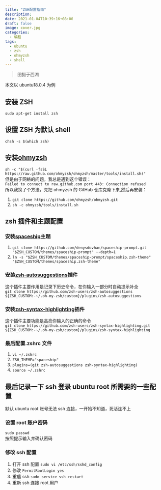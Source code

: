 ```yaml
---
title: "ZSH配置指南"
description:
date: 2021-01-04T10:39:16+08:00
draft: false
image: cover.jpg
categories:
  - 编程
tags:
  - ubuntu
  - zsh
  - ohmyzsh
  - shell
---
```


> 图摄于西湖

本文以 ubuntu18.0.4 为例

## 安装 ZSH

`sudo apt-get install zsh`

## 设置 ZSH 为默认 shell

`chsh -s $(which zsh)`

## 安装[ohmyzsh](https://ohmyz.sh/)

`sh -c "$(curl -fsSL https://raw.github.com/ohmyzsh/ohmyzsh/master/tools/install.sh)"`  
但是由于网络的问题，我总是遇到这个错误：  
`Failed to connect to raw.github.com port 443: Connection refused`  
所以我换了个方法，先把 ohmyzsh 的 GitHub 仓库克隆下来,然后再安装：

1. `git clone https://github.com/ohmyzsh/ohmyzsh.git`
2. `sh -c ohmyzsh/tools/install.sh`

## zsh 插件和主题配置

### 安装[spaceship](https://github.com/denysdovhan/spaceship-prompt)主题

1. `git clone https://github.com/denysdovhan/spaceship-prompt.git "$ZSH_CUSTOM/themes/spaceship-prompt" --depth=1`
2. `ln -s "$ZSH_CUSTOM/themes/spaceship-prompt/spaceship.zsh-theme" "$ZSH_CUSTOM/themes/spaceship.zsh-theme"`

### 安装[zsh-autosuggestions](https://github.com/zsh-users/zsh-autosuggestions)插件

这个插件主要作用是记录下历史命令，在你输入一部分时自动提示补全  
`git clone https://github.com/zsh-users/zsh-autosuggestions ${ZSH_CUSTOM:-~/.oh-my-zsh/custom}/plugins/zsh-autosuggestions`

### 安装[zsh-syntax-highlighting](https://github.com/zsh-users/zsh-syntax-highlighting)插件

这个插件主要功能是高亮你输入的正确的命令  
`git clone https://github.com/zsh-users/zsh-syntax-highlighting.git ${ZSH_CUSTOM:-~/.oh-my-zsh/custom}/plugins/zsh-syntax-highlighting`

### 最后配置.zshrc 文件

1. `vi ~/.zshrc`
2. `ZSH_THEME="spaceship"`
3. `plugins=(git zsh-autosuggestions zsh-syntax-highlighting)`
4. `source ~/.zshrc`

## 最后记录一下 ssh 登录 ubuntu root 所需要的一些配置

默认 ubuntu root 账号无法 ssh 连接，一开始不知道，死活连不上

### 设置 root 账户密码

`sudo passwd`  
按照提示输入并确认密码

### 修改 ssh 配置

1. 打开 ssh 配置 `sudo vi /etc/ssh/sshd_config`
2. 修改 `PermitRootLogin yes`
3. 重启 ssh `sudo service ssh restart`
4. 重新 ssh 连接 root 用户

